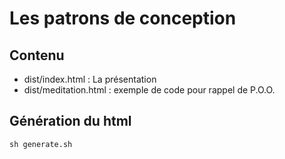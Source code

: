 # Les patrons de conception

## Contenu

* dist/index.html : La présentation
* dist/meditation.html : exemple de code pour rappel de P.O.O.

## Génération du html

```
sh generate.sh
```
